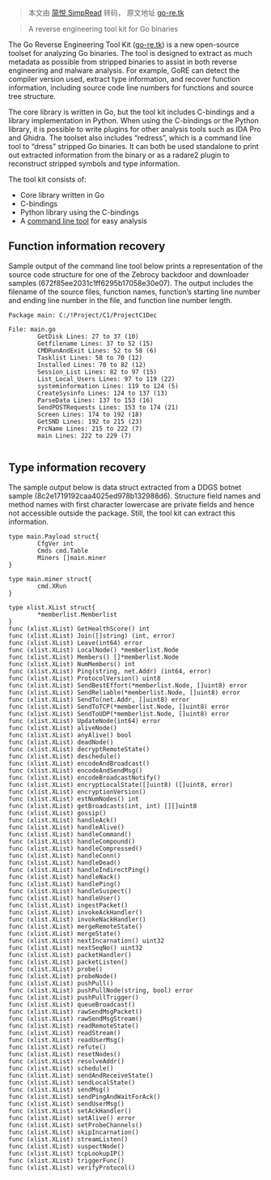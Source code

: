 > 本文由 [简悦 SimpRead](http://ksria.com/simpread/) 转码， 原文地址 [go-re.tk](https://go-re.tk/about/)

> A reverse engineering tool kit for Go binaries

The Go Reverse Engineering Tool Kit ([go-re.tk](https://go-re.tk/)) is a new open-source toolset for analyzing Go binaries. The tool is designed to extract as much metadata as possible from stripped binaries to assist in both reverse engineering and malware analysis. For example, GoRE can detect the compiler version used, extract type information, and recover function information, including source code line numbers for functions and source tree structure.

The core library is written in Go, but the tool kit includes C-bindings and a library implementation in Python. When using the C-bindings or the Python library, it is possible to write plugins for other analysis tools such as IDA Pro and Ghidra. The toolset also includes “redress”, which is a command line tool to “dress” stripped Go binaries. It can both be used standalone to print out extracted information from the binary or as a radare2 plugin to reconstruct stripped symbols and type information.

The tool kit consists of:

*   Core library written in Go
*   C-bindings
*   Python library using the C-bindings
*   A [command line tool](https://go-re.tk/redress) for easy analysis

Function information recovery
-----------------------------

Sample output of the command line tool below prints a representation of the source code structure for one of the Zebrocy backdoor and downloader samples (672f85ee2031c1ff6295b17058e30e07). The output includes the filename of the source files, function names, function’s starting line number and ending line number in the file, and function line number length.

```
Package main: C:/!Project/C1/ProjectC1Dec

File: main.go
        GetDisk Lines: 27 to 37 (10)
        Getfilename Lines: 37 to 52 (15)
        CMDRunAndExit Lines: 52 to 58 (6)
        Tasklist Lines: 58 to 70 (12)
        Installed Lines: 70 to 82 (12)
        Session_List Lines: 82 to 97 (15)
        List_Local_Users Lines: 97 to 119 (22)
        systeminformation Lines: 119 to 124 (5)
        CreateSysinfo Lines: 124 to 137 (13)
        ParseData Lines: 137 to 153 (16)
        SendPOSTRequests Lines: 153 to 174 (21)
        Screen Lines: 174 to 192 (18)
        GetSND Lines: 192 to 215 (23)
        PrcName Lines: 215 to 222 (7)
        main Lines: 222 to 229 (7)


```

Type information recovery
-------------------------

The sample output below is data struct extracted from a DDGS botnet sample (8c2e1719192caa4025ed978b132988d6). Structure field names and method names with first character lowercase are private fields and hence not accessible outside the package. Still, the tool kit can extract this information.

```
type main.Payload struct{
        CfgVer int
        Cmds cmd.Table
        Miners []main.miner
}

type main.miner struct{
        cmd.XRun
}

type xlist.XList struct{
        *memberlist.Memberlist
}
func (xlist.XList) GetHealthScore() int
func (xlist.XList) Join([]string) (int, error)
func (xlist.XList) Leave(int64) error
func (xlist.XList) LocalNode() *memberlist.Node
func (xlist.XList) Members() []*memberlist.Node
func (xlist.XList) NumMembers() int
func (xlist.XList) Ping(string, net.Addr) (int64, error)
func (xlist.XList) ProtocolVersion() uint8
func (xlist.XList) SendBestEffort(*memberlist.Node, []uint8) error
func (xlist.XList) SendReliable(*memberlist.Node, []uint8) error
func (xlist.XList) SendTo(net.Addr, []uint8) error
func (xlist.XList) SendToTCP(*memberlist.Node, []uint8) error
func (xlist.XList) SendToUDP(*memberlist.Node, []uint8) error
func (xlist.XList) UpdateNode(int64) error
func (xlist.XList) aliveNode()
func (xlist.XList) anyAlive() bool
func (xlist.XList) deadNode()
func (xlist.XList) decryptRemoteState()
func (xlist.XList) deschedule()
func (xlist.XList) encodeAndBroadcast()
func (xlist.XList) encodeAndSendMsg()
func (xlist.XList) encodeBroadcastNotify()
func (xlist.XList) encryptLocalState([]uint8) ([]uint8, error)
func (xlist.XList) encryptionVersion()
func (xlist.XList) estNumNodes() int
func (xlist.XList) getBroadcasts(int, int) [][]uint8
func (xlist.XList) gossip()
func (xlist.XList) handleAck()
func (xlist.XList) handleAlive()
func (xlist.XList) handleCommand()
func (xlist.XList) handleCompound()
func (xlist.XList) handleCompressed()
func (xlist.XList) handleConn()
func (xlist.XList) handleDead()
func (xlist.XList) handleIndirectPing()
func (xlist.XList) handleNack()
func (xlist.XList) handlePing()
func (xlist.XList) handleSuspect()
func (xlist.XList) handleUser()
func (xlist.XList) ingestPacket()
func (xlist.XList) invokeAckHandler()
func (xlist.XList) invokeNackHandler()
func (xlist.XList) mergeRemoteState()
func (xlist.XList) mergeState()
func (xlist.XList) nextIncarnation() uint32
func (xlist.XList) nextSeqNo() uint32
func (xlist.XList) packetHandler()
func (xlist.XList) packetListen()
func (xlist.XList) probe()
func (xlist.XList) probeNode()
func (xlist.XList) pushPull()
func (xlist.XList) pushPullNode(string, bool) error
func (xlist.XList) pushPullTrigger()
func (xlist.XList) queueBroadcast()
func (xlist.XList) rawSendMsgPacket()
func (xlist.XList) rawSendMsgStream()
func (xlist.XList) readRemoteState()
func (xlist.XList) readStream()
func (xlist.XList) readUserMsg()
func (xlist.XList) refute()
func (xlist.XList) resetNodes()
func (xlist.XList) resolveAddr()
func (xlist.XList) schedule()
func (xlist.XList) sendAndReceiveState()
func (xlist.XList) sendLocalState()
func (xlist.XList) sendMsg()
func (xlist.XList) sendPingAndWaitForAck()
func (xlist.XList) sendUserMsg()
func (xlist.XList) setAckHandler()
func (xlist.XList) setAlive() error
func (xlist.XList) setProbeChannels()
func (xlist.XList) skipIncarnation()
func (xlist.XList) streamListen()
func (xlist.XList) suspectNode()
func (xlist.XList) tcpLookupIP()
func (xlist.XList) triggerFunc()
func (xlist.XList) verifyProtocol()


```